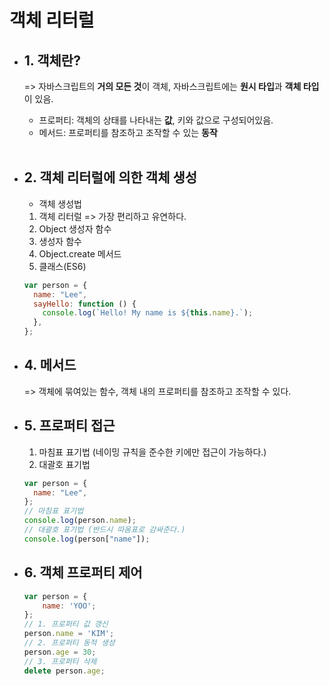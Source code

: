 # 객체 리터럴

- ## 1. 객체란?

  => 자바스크립트의 **거의 모든 것**이 객체, 자바스크립트에는 **원시 타입**과 **객체 타입**이 있음.

  - 프로퍼티: 객체의 상태를 나타내는 **값**, 키와 값으로 구성되어있음.
  - 메서드: 프로퍼티를 참조하고 조작할 수 있는 **동작**<br><br>

- ## 2. 객체 리터럴에 의한 객체 생성

  - 객체 생성법

  1. 객체 리터럴 => 가장 편리하고 유연하다.
  2. Object 생성자 함수
  3. 생성자 함수
  4. Object.create 메서드
  5. 클래스(ES6)

  ```javascript
  var person = {
    name: "Lee",
    sayHello: function () {
      console.log(`Hello! My name is ${this.name}.`);
    },
  };
  ```

- ## 4. 메서드

  => 객체에 묶여있는 함수, 객체 내의 프로퍼티를 참조하고 조작할 수 있다.

- ## 5. 프로퍼티 접근

  1. 마침표 표기법 (네이밍 규칙을 준수한 키에만 접근이 가능하다.)
  2. 대괄호 표기법

  ```javascript
  var person = {
    name: "Lee",
  };
  // 마침표 표기법
  console.log(person.name);
  // 대괄호 표기법 (반드시 따옴표로 감싸준다.)
  console.log(person["name"]);
  ```

- ## 6. 객체 프로퍼티 제어
  ```javascript
  var person = {
      name: 'YOO';
  };
  // 1. 프로퍼티 값 갱신
  person.name = 'KIM';
  // 2. 프로퍼티 동적 생성
  person.age = 30;
  // 3. 프로퍼티 삭제
  delete person.age;
  ```
